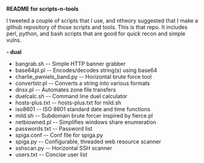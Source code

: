**README for scripts-n-tools**

I tweeted a couple of scripts that I use, and ntheory suggested that I make a
github repository of those scripts and tools. This is that repo. It includes
perl, python, and bash scripts that are good for quick recon and simple vulns.

**- dual**

- bangrab.sh -- Simple HTTP banner grabber
- base64pl.pl -- Encodes/decodes string(s) using base64
- charlie_pwniels_band.py -- Horizontal brute force tool
- convertstr.pl -- Converts a string into various formats
- dnsx.pl -- Automates zone file transfers
- duelcalc.sh -- Command line duel calculator
- hosts-plus.txt -- hosts-plus.txt for mild.sh
- iso8601 -- ISO 8601 standard date and time functions
- mild.sh -- Subdomain brute forcer inspired by fierce.pl
- netbiowned.pl -- Simplifies windows share enumeration
- passwords.txt -- Password list
- spiga.conf -- Conf file for spiga.py
- spiga.py -- Configurable, threaded web resource scanner
- sshscan.py -- Horizontal SSH scanner
- users.txt -- Concise user list
